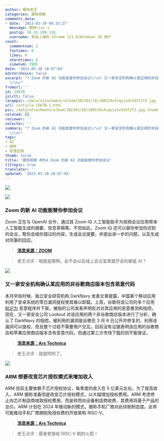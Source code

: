 ```yaml
---
author: 硬核老王
categories: 硬核观察
comments_data:
- date: '2023-03-29 09:33:27'
  message: 期待risc-v
  postip: 58.33.200.138
  username: 来自上海的 Chrome 111.0|Windows 10 用户
count:
  commentnum: 1
  favtimes: 0
  likes: 0
  sharetimes: 0
  viewnum: 3985
date: '2023-03-28 18:07:04'
editorchoice: false
excerpt: "? Zoom 的新 AI 功能能替你参加会议\r\n? 又一家安全机构确认某应用的非谷歌商店版本包含恶意代码\r\n? ARM 想要改变芯片授权模式来增加收入\r\n»
  \r\n»"
fromurl: ''
id: 15670
islctt: false
largepic: /data/attachment/album/202303/28/180529ufvquja3v5d3t2f2.jpg
url: /article-15670-1.html
pic: /data/attachment/album/202303/28/180529ufvquja3v5d3t2f2.jpg.thumb.jpg
related: []
reviewer: ''
selector: ''
summary: "? Zoom 的新 AI 功能能替你参加会议\r\n? 又一家安全机构确认某应用的非谷歌商店版本包含恶意代码\r\n? ARM 想要改变芯片授权模式来增加收入\r\n»
  \r\n»"
tags:
- AI
- ARM
- 恶意应用
thumb: false
title: '硬核观察 #954 Zoom 的新 AI 功能能替你参加会议'
titlepic: true
translator: ''
updated: '2023-03-28 18:07:04'
---
```


![](/data/attachment/album/202303/28/180529ufvquja3v5d3t2f2.jpg)


![](/data/attachment/album/202303/28/180537uobooyajob6a6ogr.jpg)


### Zoom 的新 AI 功能能替你参加会议


Zoom 正在与 OpenAI 合作，通过其 Zoom IQ 人工智能助手为视频会议应用带来人工智能生成的摘要、信息草稿等。不但如此，Zoom IQ 还可以替你参加你迟到的会议，帮你总结你错过的内容，生成会议提要，并提出进一步的问题，以及生成对同事的回应。



> 
> **[消息来源：ZOOM](https://blog.zoom.us/zoom-iq-smart-companion/)**
> 
> 
> 



> 
> 老王点评：咱就是猜啊，会不会以后线上会议室里面开会的都是 AI？
> 
> 
> 


![](/data/attachment/album/202303/28/180548k2x4z2occhc82l48.jpg)


### 又一家安全机构确认某应用的非谷歌商店版本包含恶意代码


本月早些时候，独立安全研究机构 DarkNavy 发表文章披露，中国某个移动应用利用了安卓系统的零日漏洞提权使其难以卸载。上周，谷歌将该公司的多个应用 [标记为](/article-15647-1.html) 恶意程序并下架。被指的公司发表声明反对对其应用的恶意推测和指控。现在，又一家安全公司 Lookout 对该应用的两个非谷歌商店版本进行了分析，确认了 DarkNavy 的指控。被利用的漏洞是谷歌在 3 月 6 日公开并修复的，利用该漏洞可以提权，而且整个过程不需要用户交互。目前没有证据表明该应用的谷歌商店和苹果应用商店版本含有恶意代码，但通过第三方市场下载的则不能保证。



> 
> **[消息来源：Ars Technica](https://arstechnica.com/?p=1926914)**
> 
> 
> 



> 
> 老王点评：我就呵呵了。
> 
> 
> 


![](/data/attachment/album/202303/28/180601a8ilji44i8ejibrj.jpg)


### ARM 想要改变芯片授权模式来增加收入


ARM 目前主要依赖于芯片授权协议，每季度的收入在 5 亿美元左右。为了提高收入，ARM 据称准备彻底改变芯片授权模式，以大幅增加授权费用。ARM 考虑停止向芯片制造商收取授权费用，而是转而向设备制造商收费，其费用将基于产品的总价。ARM 计划在 2024 年推动新的模式，据称手机厂商对此持抵制态度。此举可能推动手机厂商拥抱免授权费的开放架构 RISC-V。



> 
> **[消息来源：Ars Technica](https://arstechnica.com/gadgets/2023/03/risc-y-business-arm-wants-to-charge-dramatically-more-for-chip-licenses/)**
> 
> 
> 



> 
> 老王点评：感谢老铁给 RISC-V 刷的火箭！
> 
> 
>
